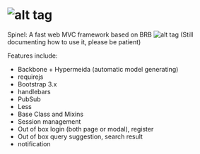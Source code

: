 ![alt tag](http://spirtfire.com/res/img/spinel.png)
======
Spinel: A fast web MVC framework based on BRB
![alt tag](http://spirtfire.com/res/img/spinel-screen.png)
(Still documenting how to use it, please be patient)

Features include:
- Backbone + Hypermeida (automatic model generating)
- requirejs
- Bootstrap 3.x
- handlebars
- PubSub
- Less
- Base Class and Mixins
- Session management
- Out of box login (both page or modal), register
- Out of box query suggestion, search result
- notification

